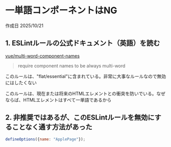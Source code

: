 # 一単語コンポーネントはNG

作成日 2025/10/21

## 1. ESLintルールの公式ドキュメント（英語）を読む

[vue/multi-word-component-names](https://eslint.vuejs.org/rules/multi-word-component-names)

> require component names to be always multi-word

このルールは、"flat/essential"に含まれている。非常に大事なルールなので無効にはしたくない

このルールは、現在または将来のHTMLエレメントとの衝突を防いでいる。なぜならば、HTMLエレメントはすべて一単語であるから

## 2. 非推奨ではあるが、このESLintルールを無効にすることなく通す方法があった

```javascript
defineOptions({name: "ApplePage"});
```
